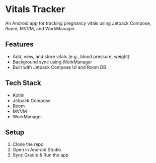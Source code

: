 # Vitals Tracker

An Android app for tracking pregnancy vitals using Jetpack Compose, Room, MVVM, and WorkManager.

## Features
- Add, view, and store vitals (e.g., blood pressure, weight)
- Background sync using WorkManager
- Built with Jetpack Compose UI and Room DB

## Tech Stack
- Kotlin
- Jetpack Compose
- Room
- MVVM
- WorkManager

## Setup
1. Clone the repo
2. Open in Android Studio
3. Sync Gradle & Run the app


